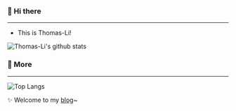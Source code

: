 ### 👋 Hi there
---------------------------
- This is Thomas-Li!
<!--
**thomas-li-sjtu/Thomas-Li** is a ✨ _special_ ✨ repository because its `README.md` (this file) appears on your GitHub profile.
@@ -15,7 +16,8 @@ Here are some ideas to get you started:
- ⚡ Fun fact: ...
-->
![Thomas-Li's github stats](https://github-readme-stats.vercel.app/api?username=thomas-li-sjtu&theme=buefy&hide_border=true&show_icons=true&include_all_commits=true&count_private=true)
### 💬 More
------------------------------
![Top Langs](https://github-readme-stats.vercel.app/api/top-langs/?username=thomas-li-sjtu&hide=html&layout=compact&theme=buefy&hide_border=true)

✨ Welcome to my [blog](https://thomas-li-sjtu.github.io/)~
